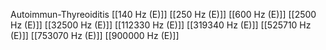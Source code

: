 Autoimmun-Thyreoiditis
[[140 Hz (E)]]
[[250 Hz (E)]]
[[600 Hz (E)]]
[[2500 Hz (E)]]
[[32500 Hz (E)]]
[[112330 Hz (E)]]
[[319340 Hz (E)]]
[[525710 Hz (E)]]
[[753070 Hz (E)]]
[[900000 Hz (E)]]